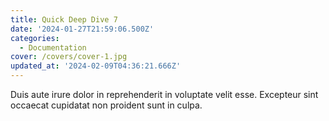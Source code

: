 ```yaml
---
title: Quick Deep Dive 7
date: '2024-01-27T21:59:06.500Z'
categories:
  - Documentation
cover: /covers/cover-1.jpg
updated_at: '2024-02-09T04:36:21.666Z'
---
```


Duis aute irure dolor in reprehenderit in voluptate velit esse.
Excepteur sint occaecat cupidatat non proident sunt in culpa.